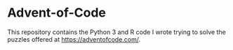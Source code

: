 # Advent-of-Code

This repository contains the Python 3 and R code I wrote trying to solve the puzzles offered at https://adventofcode.com/.


